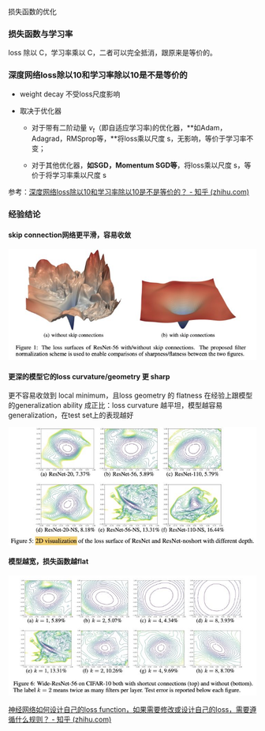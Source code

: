 损失函数的优化



### 损失函数与学习率

loss 除以 C，学习率乘以 C，二者可以完全抵消，跟原来是等价的。

### 深度网络loss除以10和学习率除以10是不是等价的

- weight decay 不受loss尺度影响

- 取决于优化器

  - 对于带有二阶动量 $v_t$（即自适应学习率)的优化器，**如Adam，Adagrad，RMSprop等，**将loss乘以尺度 s，无影响，等价于学习率不变；

  - 对于其他优化器，**如SGD，Momentum SGD等**，将loss乘以尺度 s，等价于将学习率乘以尺度 s



参考：[深度网络loss除以10和学习率除以10是不是等价的？ - 知乎 (zhihu.com)](https://www.zhihu.com/question/320377013)



### 经验结论

#### skip connection网络更平滑，容易收敛

![img](../imags/v2-182acea79e399c61f7e0205d191d9848_720w.jpg)

#### 更深的模型它的loss curvature/geometry 更 sharp

更不容易收敛到 local minimum，且loss geometry 的 flatness 在经验上跟模型的generalization ability 成正比：loss curvature 越平坦，模型越容易 generalization，在test set上的表现越好

![img](../imags/v2-f8e3c8ed7b738de216590d7a159aaa28_720w.jpg)

#### 模型越宽，损失函数越flat

![img](../imags/v2-a7f80a1d5d45ed17b4ddfaef2032647a_720w.jpg)







[神经网络如何设计自己的loss function，如果需要修改或设计自己的loss，需要遵循什么规则？ - 知乎 (zhihu.com)](https://www.zhihu.com/question/59797824)
